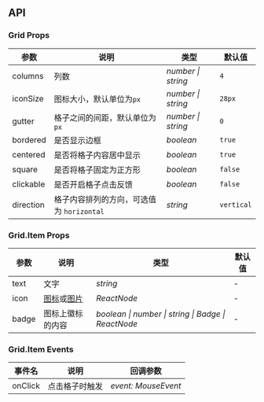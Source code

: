 ## API

### Grid Props

| 参数 | 说明 | 类型 | 默认值 |
| --- | --- | --- | --- |
| columns | 列数 | _number \| string_ | `4` |
| iconSize | 图标大小，默认单位为`px` | _number \| string_ | `28px` |
| gutter | 格子之间的间距，默认单位为`px` | _number \| string_ | `0` |
| bordered | 是否显示边框 | _boolean_ | `true` |
| centered | 是否将格子内容居中显示 | _boolean_ | `true` |
| square | 是否将格子固定为正方形 | _boolean_ | `false` |
| clickable | 是否开启格子点击反馈 | _boolean_ | `false` |
| direction | 格子内容排列的方向，可选值为 `horizontal` | _string_ | `vertical` |

### Grid.Item Props

| 参数 | 说明 | 类型 | 默认值 |
| --- | --- | --- | --- |
| text | 文字 | _string_ | - |
| icon | [图标](/components/icon)或[图片](/components/image) | _ReactNode_ | - |
| badge | 图标上徽标的内容 | _boolean \| number \| string \| Badge \| ReactNode_ | - |

### Grid.Item Events

| 事件名     | 说明      | 回调参数                |
|---------|---------|---------------------|
| onClick | 点击格子时触发 | _event: MouseEvent_ |